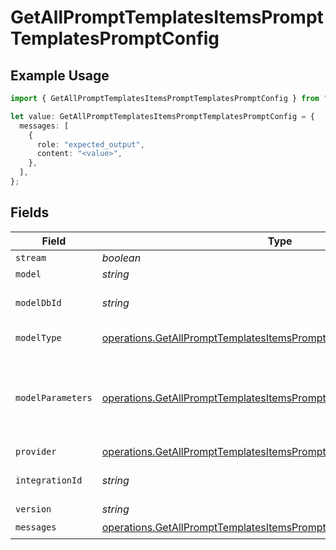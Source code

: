 # GetAllPromptTemplatesItemsPromptTemplatesPromptConfig

## Example Usage

```typescript
import { GetAllPromptTemplatesItemsPromptTemplatesPromptConfig } from "@orq-ai/node/models/operations";

let value: GetAllPromptTemplatesItemsPromptTemplatesPromptConfig = {
  messages: [
    {
      role: "expected_output",
      content: "<value>",
    },
  ],
};
```

## Fields

| Field                                                                                                                                                      | Type                                                                                                                                                       | Required                                                                                                                                                   | Description                                                                                                                                                |
| ---------------------------------------------------------------------------------------------------------------------------------------------------------- | ---------------------------------------------------------------------------------------------------------------------------------------------------------- | ---------------------------------------------------------------------------------------------------------------------------------------------------------- | ---------------------------------------------------------------------------------------------------------------------------------------------------------- |
| `stream`                                                                                                                                                   | *boolean*                                                                                                                                                  | :heavy_minus_sign:                                                                                                                                         | N/A                                                                                                                                                        |
| `model`                                                                                                                                                    | *string*                                                                                                                                                   | :heavy_minus_sign:                                                                                                                                         | N/A                                                                                                                                                        |
| `modelDbId`                                                                                                                                                | *string*                                                                                                                                                   | :heavy_minus_sign:                                                                                                                                         | The id of the resource                                                                                                                                     |
| `modelType`                                                                                                                                                | [operations.GetAllPromptTemplatesItemsPromptTemplatesModelType](../../models/operations/getallprompttemplatesitemsprompttemplatesmodeltype.md)             | :heavy_minus_sign:                                                                                                                                         | The type of the model                                                                                                                                      |
| `modelParameters`                                                                                                                                          | [operations.GetAllPromptTemplatesItemsPromptTemplatesModelParameters](../../models/operations/getallprompttemplatesitemsprompttemplatesmodelparameters.md) | :heavy_minus_sign:                                                                                                                                         | Model Parameters: Not all parameters apply to every model                                                                                                  |
| `provider`                                                                                                                                                 | [operations.GetAllPromptTemplatesItemsPromptTemplatesProvider](../../models/operations/getallprompttemplatesitemsprompttemplatesprovider.md)               | :heavy_minus_sign:                                                                                                                                         | N/A                                                                                                                                                        |
| `integrationId`                                                                                                                                            | *string*                                                                                                                                                   | :heavy_minus_sign:                                                                                                                                         | The id of the resource                                                                                                                                     |
| `version`                                                                                                                                                  | *string*                                                                                                                                                   | :heavy_minus_sign:                                                                                                                                         | N/A                                                                                                                                                        |
| `messages`                                                                                                                                                 | [operations.GetAllPromptTemplatesItemsPromptTemplatesMessages](../../models/operations/getallprompttemplatesitemsprompttemplatesmessages.md)[]             | :heavy_check_mark:                                                                                                                                         | N/A                                                                                                                                                        |